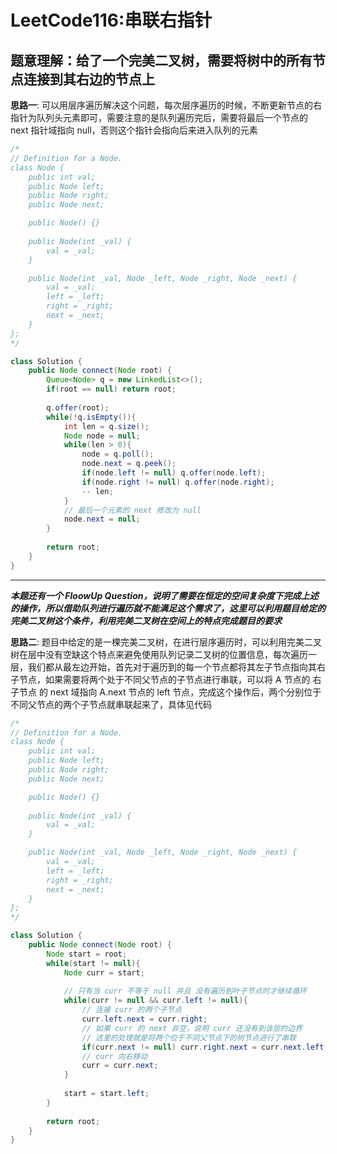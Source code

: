 # LeetCode116:串联右指针

## 题意理解：给了一个完美二叉树，需要将树中的所有节点连接到其右边的节点上

**思路一**: 可以用层序遍历解决这个问题，每次层序遍历的时候，不断更新节点的右指针为队列头元素即可，需要注意的是队列遍历完后，需要将最后一个节点的 next 指针域指向 null，否则这个指针会指向后来进入队列的元素
```java
/*
// Definition for a Node.
class Node {
    public int val;
    public Node left;
    public Node right;
    public Node next;

    public Node() {}
    
    public Node(int _val) {
        val = _val;
    }

    public Node(int _val, Node _left, Node _right, Node _next) {
        val = _val;
        left = _left;
        right = _right;
        next = _next;
    }
};
*/

class Solution {
    public Node connect(Node root) {
        Queue<Node> q = new LinkedList<>();
        if(root == null) return root;
        
        q.offer(root);
        while(!q.isEmpty()){
            int len = q.size();
            Node node = null;
            while(len > 0){
                node = q.poll();
                node.next = q.peek();
                if(node.left != null) q.offer(node.left);
                if(node.right != null) q.offer(node.right);
                -- len;
            }
            // 最后一个元素的 next 修改为 null
            node.next = null;
        }
        
        return root;
    }
}
```

--- 

***本题还有一个 FloowUp Question，说明了需要在恒定的空间复杂度下完成上述的操作，所以借助队列进行遍历就不能满足这个需求了，这里可以利用题目给定的完美二叉树这个条件，利用完美二叉树在空间上的特点完成题目的要求***

**思路二**: 题目中给定的是一棵完美二叉树，在进行层序遍历时，可以利用完美二叉树在层中没有空缺这个特点来避免使用队列记录二叉树的位置信息，每次遍历一层，我们都从最左边开始，首先对于遍历到的每一个节点都将其左子节点指向其右子节点，如果需要将两个处于不同父节点的子节点进行串联，可以将 A 节点的 右子节点 的 next 域指向 A.next 节点的 left 节点，完成这个操作后，两个分别位于不同父节点的两个子节点就串联起来了，具体见代码
```java
/*
// Definition for a Node.
class Node {
    public int val;
    public Node left;
    public Node right;
    public Node next;

    public Node() {}
    
    public Node(int _val) {
        val = _val;
    }

    public Node(int _val, Node _left, Node _right, Node _next) {
        val = _val;
        left = _left;
        right = _right;
        next = _next;
    }
};
*/

class Solution {
    public Node connect(Node root) {
        Node start = root;
        while(start != null){
            Node curr = start;
            
            // 只有当 curr 不等于 null 并且 没有遍历到叶子节点时才继续循环
            while(curr != null && curr.left != null){
                // 连接 curr 的两个子节点
                curr.left.next = curr.right;
                // 如果 curr 的 next 非空，说明 curr 还没有到该层的边界
                // 这里的处理就是将两个位于不同父节点下的树节点进行了串联
                if(curr.next != null) curr.right.next = curr.next.left;
                // curr 向右移动
                curr = curr.next;
            }
            
            start = start.left;
        }
        
        return root;
    }
}
```